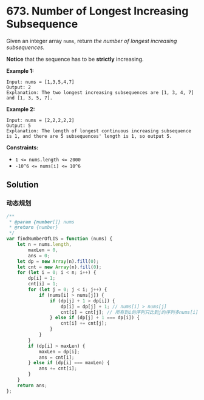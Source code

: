 # 673. Number of Longest Increasing Subsequence

Given an integer array `nums`, return _the number of longest increasing subsequences._

**Notice** that the sequence has to be **strictly** increasing.

**Example 1:**

```
Input: nums = [1,3,5,4,7]
Output: 2
Explanation: The two longest increasing subsequences are [1, 3, 4, 7] and [1, 3, 5, 7].
```

**Example 2:**

```
Input: nums = [2,2,2,2,2]
Output: 5
Explanation: The length of longest continuous increasing subsequence is 1, and there are 5 subsequences' length is 1, so output 5.
```

**Constraints:**

-   `1 <= nums.length <= 2000`
-   `-10^6 <= nums[i] <= 10^6`

## Solution

### 动态规划

```javascript
/**
 * @param {number[]} nums
 * @return {number}
 */
var findNumberOfLIS = function (nums) {
    let n = nums.length,
        maxLen = 0,
        ans = 0;
    let dp = new Array(n).fill(0);
    let cnt = new Array(n).fill(0);
    for (let i = 0; i < n; i++) {
        dp[i] = 1;
        cnt[i] = 1;
        for (let j = 0; j < i; j++) {
            if (nums[i] > nums[j]) {
                if (dp[j] + 1 > dp[i]) {
                    dp[i] = dp[j] + 1; // nums[i] > nums[j]
                    cnt[i] = cnt[j]; // 所有到i的序列只比到j的序列多nums[i]
                } else if (dp[j] + 1 === dp[i]) {
                    cnt[i] += cnt[j];
                }
            }
        }
        if (dp[i] > maxLen) {
            maxLen = dp[i];
            ans = cnt[i];
        } else if (dp[i] === maxLen) {
            ans += cnt[i];
        }
    }
    return ans;
};
```
